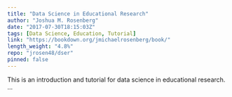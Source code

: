 ```yaml
---
title: "Data Science in Educational Research"
author: "Joshua M. Rosenberg"
date: "2017-07-30T18:15:03Z"
tags: [Data Science, Education, Tutorial]
link: "https://bookdown.org/jmichaelrosenberg/book/"
length_weight: "4.8%"
repo: "jrosen48/dser"
pinned: false
---
```


This is an introduction and tutorial for data science in educational research. ...
